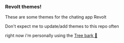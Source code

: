 ### Revolt themes!

These are some themes for the chating app Revolt

Don't expect me to update/add themes to this repo often

right now i'm personally using the [Tree bark 🌲](https://github.com/uro-wav/Revolt-Themes/blob/main/tree%20bark 'Tree bark')
